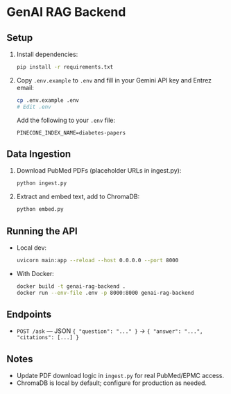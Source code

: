 # GenAI RAG Backend

## Setup

1. Install dependencies:
   ```bash
   pip install -r requirements.txt
   ```

2. Copy `.env.example` to `.env` and fill in your Gemini API key and Entrez email:
   ```bash
   cp .env.example .env
   # Edit .env
   ```

   Add the following to your `.env` file:
   ```env
   PINECONE_INDEX_NAME=diabetes-papers
   ```

## Data Ingestion

1. Download PubMed PDFs (placeholder URLs in ingest.py):
   ```bash
   python ingest.py
   ```

2. Extract and embed text, add to ChromaDB:
   ```bash
   python embed.py
   ```

## Running the API

- Local dev:
  ```bash
  uvicorn main:app --reload --host 0.0.0.0 --port 8000
  ```

- With Docker:
  ```bash
  docker build -t genai-rag-backend .
  docker run --env-file .env -p 8000:8000 genai-rag-backend
  ```

## Endpoints

- `POST /ask` — JSON `{ "question": "..." }` → `{ "answer": "...", "citations": [...] }`

## Notes
- Update PDF download logic in `ingest.py` for real PubMed/EPMC access.
- ChromaDB is local by default; configure for production as needed. 